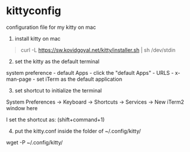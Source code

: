 # kittyconfig
configuration file for my kitty on mac

1. install kitty on mac
> curl -L https://sw.kovidgoyal.net/kitty/installer.sh | sh /dev/stdin

2. set the kitty as the default terminal

system preference - default Apps - click the "default Apps" - URLS - x-man-page - set iTerm as the default application

3. set shortcut to initialize the terminal

System Preferences -> Keyboard -> Shortcuts -> Services -> New iTerm2 window here

I set the shortcut as: (shift+command+1)

4. put the kitty.conf inside the folder of ~/.config/kitty/

wget -P ~/.config/kitty/

